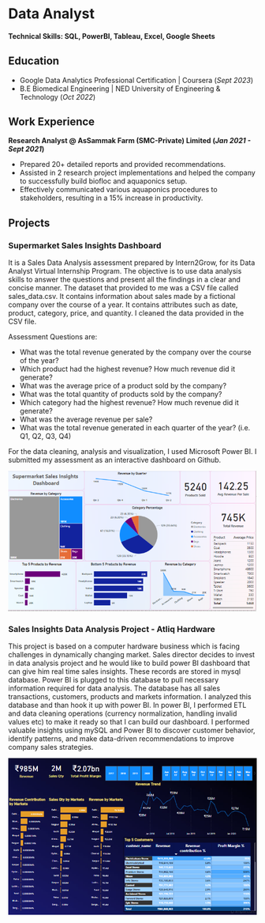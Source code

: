 # Data Analyst

#### Technical Skills: SQL, PowerBI, Tableau, Excel, Google Sheets

## Education
- Google Data Analytics Professional Certification | Coursera (_Sept 2023_)
- B.E Biomedical Engineering | NED University of Engineering & Technology (_Oct 2022_)								       		

## Work Experience
**Research Analyst @ AsSammak Farm (SMC-Private) Limited (_Jan 2021 - Sept 2021_)**
- Prepared 20+ detailed reports and provided recommendations.
- Assisted in 2 research project implementations and helped the company to successfully build biofloc and aquaponics setup.
- Effectively communicated various aquaponics procedures to stakeholders, resulting in a 15% increase in productivity.

## Projects
### Supermarket Sales Insights Dashboard

It is a Sales Data Analysis assessment prepared by Intern2Grow, for its Data Analyst Virtual Internship Program. The objective is to use data analysis skills to answer the questions and present all the findings in a clear and concise manner. The dataset that provided to me was a CSV file called sales_data.csv. It contains information about sales made by a fictional company over the course of a year. It contains attributes such as date, product, category, price, and quantity. I cleaned the data provided in the CSV file. 

Assessment Questions are:
- What was the total revenue generated by the company over the course of the year?
- Which product had the highest revenue? How much revenue did it generate?
- What was the average price of a product sold by the company?
- What was the total quantity of products sold by the company?
- Which category had the highest revenue? How much revenue did it generate?
- What was the average revenue per sale?
- What was the total revenue generated in each quarter of the year? (i.e. Q1, Q2, Q3, Q4)

For the data cleaning, analysis and visualization, I used Microsoft Power BI. I submitted my assessment as an interactive dashboard on Github.

![Sales Dashboard](/assets/supermarket_sales.PNG)

### Sales Insights Data Analysis Project - Atliq Hardware

This project is based on a computer hardware business which is facing challenges in dynamically changing market. Sales director decides to invest in data analysis project and he would like to build power BI dashboard that can give him real time sales insights. These records are stored in mysql database. Power BI is plugged to this database to pull necessary information required for data analysis. The database has all sales transactions, customers, products and markets information. I analyzed this database and than hook it up with power BI. In power BI, I performed ETL and data cleaning operations (currency normalization, handling invalid values etc) to make it ready so that I can build our dashboard. I performed valuable insights using mySQL and Power BI to discover customer behavior, identify patterns, and make data-driven recommendations to improve company sales strategies.

![Atliq Hardware](/assets/atliq_dashboard.PNG)

